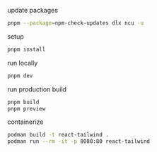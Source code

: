 update packages

```bash
pnpm --package=npm-check-updates dlx ncu -u
```

setup

```bash
pnpm install
```

run locally

```bash
pnpm dev
```

run production build

```bash
pnpm build
pnpm preview
```

containerize

```bash
podman build -t react-tailwind .
podman run --rm -it -p 8080:80 react-tailwind
```
